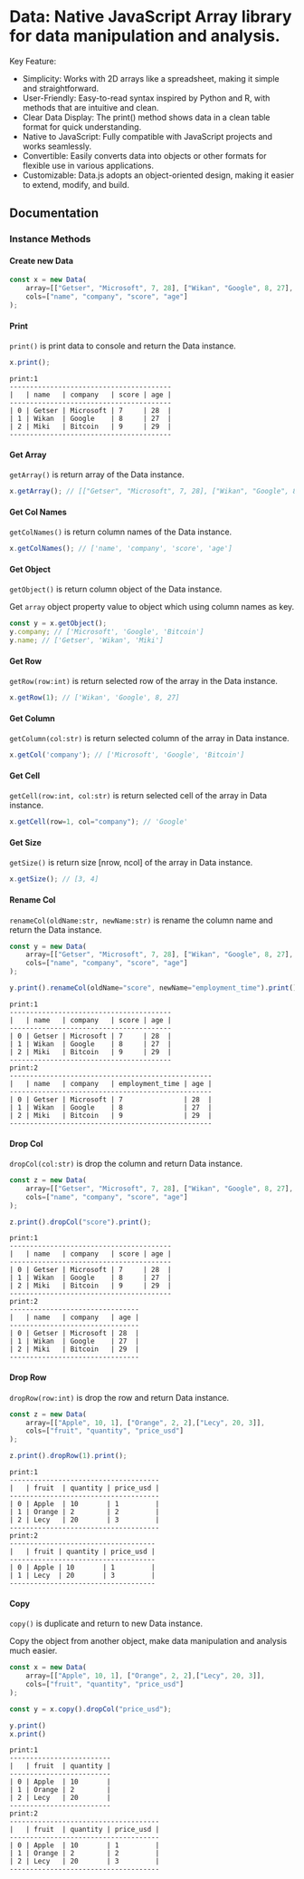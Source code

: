 # Data: Native JavaScript Array library for data manipulation and analysis.

Key Feature: 

- Simplicity: Works with 2D arrays like a spreadsheet, making it simple and straightforward.
- User-Friendly: Easy-to-read syntax inspired by Python and R, with methods that are intuitive and clean.
- Clear Data Display: The print() method shows data in a clean table format for quick understanding.
- Native to JavaScript: Fully compatible with JavaScript projects and works seamlessly.
- Convertible: Easily converts data into objects or other formats for flexible use in various applications.
- Customizable: Data.js adopts an object-oriented design, making it easier to extend, modify, and build.

## Documentation

### Instance Methods

#### Create new Data

```js
const x = new Data(
    array=[["Getser", "Microsoft", 7, 28], ["Wikan", "Google", 8, 27], ["Miki", "Bitcoin", 9, 29]], 
    cols=["name", "company", "score", "age"]
);
```

#### Print

`print()` is print data to console and return the Data instance.

```js
x.print();
```

```
print:1
----------------------------------------
|   | name   | company   | score | age | 
----------------------------------------
| 0 | Getser | Microsoft | 7     | 28  | 
| 1 | Wikan  | Google    | 8     | 27  | 
| 2 | Miki   | Bitcoin   | 9     | 29  | 
----------------------------------------
```

#### Get Array

`getArray()` is return array of the Data instance. 

```js
x.getArray(); // [["Getser", "Microsoft", 7, 28], ["Wikan", "Google", 8, 27], ["Miki", "Bitcoin", 9, 29]]
```

#### Get Col Names 

`getColNames()` is return column names of the Data instance.

```js
x.getColNames(); // ['name', 'company', 'score', 'age']
```

#### Get Object 

`getObject()` is return column object of the Data instance.

Get `array` object property value to object which using column names as key.

```js
const y = x.getObject();
y.company; // ['Microsoft', 'Google', 'Bitcoin']
y.name; // ['Getser', 'Wikan', 'Miki']
```

#### Get Row

`getRow(row:int)` is return selected row of the array in the Data instance.

```js
x.getRow(1); // ['Wikan', 'Google', 8, 27]
```

#### Get Column

`getColumn(col:str)` is return selected column of the array in Data instance.

```js
x.getCol('company'); // ['Microsoft', 'Google', 'Bitcoin']
```

#### Get Cell

`getCell(row:int, col:str)` is return selected cell of the array in Data instance.

```js
x.getCell(row=1, col="company"); // 'Google'
```

#### Get Size

`getSize()` is return size [nrow, ncol] of the array in Data instance.

```js
x.getSize(); // [3, 4]
```

#### Rename Col

`renameCol(oldName:str, newName:str)` is rename the column name and return the Data instance.

```js
const y = new Data(
    array=[["Getser", "Microsoft", 7, 28], ["Wikan", "Google", 8, 27], ["Miki", "Bitcoin", 9, 29]], 
    cols=["name", "company", "score", "age"]
);

y.print().renameCol(oldName="score", newName="employment_time").print();
```

```
print:1
----------------------------------------
|   | name   | company   | score | age | 
----------------------------------------
| 0 | Getser | Microsoft | 7     | 28  | 
| 1 | Wikan  | Google    | 8     | 27  | 
| 2 | Miki   | Bitcoin   | 9     | 29  | 
----------------------------------------
print:2
--------------------------------------------------
|   | name   | company   | employment_time | age | 
--------------------------------------------------
| 0 | Getser | Microsoft | 7               | 28  | 
| 1 | Wikan  | Google    | 8               | 27  | 
| 2 | Miki   | Bitcoin   | 9               | 29  | 
--------------------------------------------------
```

#### Drop Col

`dropCol(col:str)` is drop the column and return Data instance.

```js
const z = new Data(
    array=[["Getser", "Microsoft", 7, 28], ["Wikan", "Google", 8, 27], ["Miki", "Bitcoin", 9, 29]], 
    cols=["name", "company", "score", "age"]
);

z.print().dropCol("score").print();
```

```
print:1
----------------------------------------
|   | name   | company   | score | age | 
----------------------------------------
| 0 | Getser | Microsoft | 7     | 28  | 
| 1 | Wikan  | Google    | 8     | 27  | 
| 2 | Miki   | Bitcoin   | 9     | 29  | 
----------------------------------------
print:2
--------------------------------
|   | name   | company   | age | 
--------------------------------
| 0 | Getser | Microsoft | 28  | 
| 1 | Wikan  | Google    | 27  | 
| 2 | Miki   | Bitcoin   | 29  | 
--------------------------------
```

#### Drop Row

`dropRow(row:int)` is drop the row and return Data instance.

```js
const z = new Data(
    array=[["Apple", 10, 1], ["Orange", 2, 2],["Lecy", 20, 3]],
    cols=["fruit", "quantity", "price_usd"]
);

z.print().dropRow(1).print();
```

```
print:1
-------------------------------------
|   | fruit  | quantity | price_usd | 
-------------------------------------
| 0 | Apple  | 10       | 1         | 
| 1 | Orange | 2        | 2         | 
| 2 | Lecy   | 20       | 3         | 
-------------------------------------
print:2
------------------------------------
|   | fruit | quantity | price_usd | 
------------------------------------
| 0 | Apple | 10       | 1         | 
| 1 | Lecy  | 20       | 3         | 
------------------------------------
```

#### Copy

`copy()` is duplicate and return to new Data instance.

Copy the object from another object, make data manipulation and analysis much easier.

```js
const x = new Data(
    array=[["Apple", 10, 1], ["Orange", 2, 2],["Lecy", 20, 3]],
    cols=["fruit", "quantity", "price_usd"]
);

const y = x.copy().dropCol("price_usd");

y.print()
x.print()

```

```
print:1
-------------------------
|   | fruit  | quantity | 
-------------------------
| 0 | Apple  | 10       | 
| 1 | Orange | 2        | 
| 2 | Lecy   | 20       | 
-------------------------
print:2
-------------------------------------
|   | fruit  | quantity | price_usd | 
-------------------------------------
| 0 | Apple  | 10       | 1         | 
| 1 | Orange | 2        | 2         | 
| 2 | Lecy   | 20       | 3         | 
-------------------------------------
```
